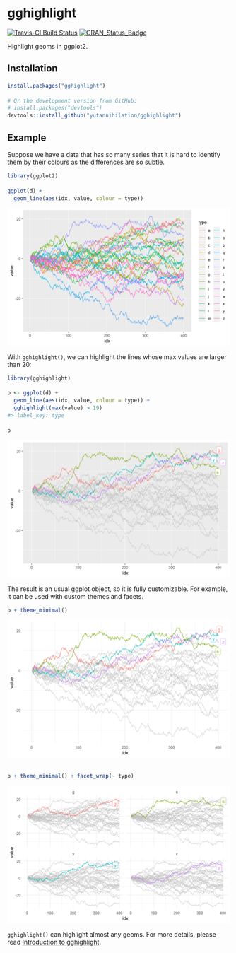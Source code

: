 
<!-- README.md is generated from README.Rmd. Please edit that file -->
gghighlight
===========

[![Travis-CI Build Status](https://travis-ci.org/yutannihilation/gghighlight.svg?branch=master)](https://travis-ci.org/yutannihilation/gghighlight)
[![CRAN_Status_Badge](https://www.r-pkg.org/badges/version/gghighlight)](https://cran.r-project.org/package=gghighlight)

Highlight geoms in ggplot2.

Installation
------------

``` r
install.packages("gghighlight")

# Or the development version from GitHub:
# install.packages("devtools")
devtools::install_github("yutannihilation/gghighlight")
```

Example
-------

Suppose we have a data that has so many series that it is hard to identify them by their colours as the differences are so subtle.

``` r
library(ggplot2)

ggplot(d) +
  geom_line(aes(idx, value, colour = type))
```

![](man/figures/README-ggplot2-simple-1.png)

With `gghighlight()`, we can highlight the lines whose max values are larger than 20:

``` r
library(gghighlight)

p <- ggplot(d) +
  geom_line(aes(idx, value, colour = type)) +
  gghighlight(max(value) > 19)
#> label_key: type

p
```

![](man/figures/README-gghighlight-simple-1.png)

The result is an usual ggplot object, so it is fully customizable. For example, it can be used with custom themes and facets.

``` r
p + theme_minimal()
```

![](man/figures/README-gghighlight-theme-facets-1.png)

``` r

p + theme_minimal() + facet_wrap(~ type)
```

![](man/figures/README-gghighlight-theme-facets-2.png)

`gghighlight()` can highlight almost any geoms. For more details, please read [Introduction to gghighlight](https://yutannihilation.github.io/gghighlight/docs/articles/gghighlight.html).
